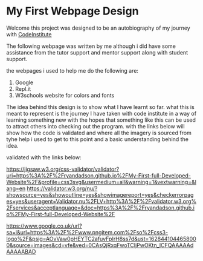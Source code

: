 # My First Webpage Design

Welcome this project was designed to be an autobiography of my journey with [CodeInstitute](https://codeinstitute.net)

The following webpage was written by me although i did have some assistance from the tutor support and mentor support along with student support.

the webpages i used to help me do the following are:

<ol>
<li>Google</li>
<li>Repl.it</li>
<li>W3schools website for colors and fonts</li>
</ol>


The idea behind this design is to show what I have learnt so far. what this is meant to represent is the journey I have taken with code institute in a way of learning something new with the hopes that something like this can be used to attract others into checking out the program. with the links below will show how the code is validated and where all the imagery is sourced from tyhe help i used to get to this point and a basic understanding behind the idea. 

validated with the links below:

https://jigsaw.w3.org/css-validator/validator?uri=https%3A%2F%2Fryandadson.github.io%2FMy-First-full-Developed-Website%2F&profile=css3svg&usermedium=all&warning=1&vextwarning=&lang=en
https://validator.w3.org/nu/?showsource=yes&showoutline=yes&showimagereport=yes&checkerrorpages=yes&useragent=Validator.nu%2FLV+http%3A%2F%2Fvalidator.w3.org%2Fservices&acceptlanguage=&doc=https%3A%2F%2Fryandadson.github.io%2FMy-First-full-Developed-Website%2F

https://www.google.co.uk/url?sa=i&url=https%3A%2F%2Fwww.pngitem.com%2Fso%2Fcss3-logo%2F&psig=AOvVaw0pHEYTC2afuvFpIrH8ss7d&ust=1628441044658000&source=images&cd=vfe&ved=0CAsQjRxqFwoTCIjPwOKtn_ICFQAAAAAdAAAAABAD
